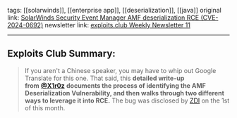 tags:  [[solarwinds]], [[enterprise app]], [[deserialization]], [[java]]
original link: [SolarWinds Security Event Manager AMF deserialization RCE (CVE-2024-0692)](https://exp10it.io/2024/03/solarwinds-security-event-manager-amf-deserialization-rce-cve-2024-0692/?ref=blog.exploits.club)
newsletter link: [exploits.club Weekly Newsletter 11](https://blog.exploits.club/exploits-club-weekly-newsletter-10-2/)   

---
## Exploits Club Summary:
> If you aren't a Chinese speaker, you may have to whip out Google Translate for this one. That said, this **detailed write-up from** [**@X1r0z**](https://twitter.com/X1r0z?ref=blog.exploits.club) **documents the process of identifying the AMF Deserialization Vulnerability, and then walks through two different ways to leverage it into RCE.** The bug was disclosed by [ZDI](https://www.zerodayinitiative.com/advisories/ZDI-24-215/?ref=blog.exploits.club) on the 1st of this month. 